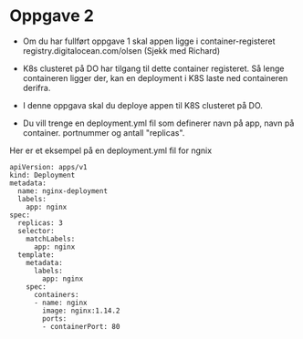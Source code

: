 # Oppgave 2

* Om du har fullført oppgave 1 skal appen ligge i container-registeret registry.digitalocean.com/olsen (Sjekk med Richard)

* K8s clusteret på DO har tilgang til dette container registeret. Så lenge containeren ligger der, kan en deployment i K8S laste ned containeren derifra.

* I denne oppgava skal du deploye appen til K8S clusteret på DO.

* Du vill trenge en deployment.yml fil som definerer navn på app, navn på container. portnummer og antall "replicas".

Her er et eksempel på en deployment.yml fil for ngnix

```
apiVersion: apps/v1
kind: Deployment
metadata:
  name: nginx-deployment
  labels:
    app: nginx
spec:
  replicas: 3
  selector:
    matchLabels:
      app: nginx
  template:
    metadata:
      labels:
        app: nginx
    spec:
      containers:
      - name: nginx
        image: nginx:1.14.2
        ports:
        - containerPort: 80

```
